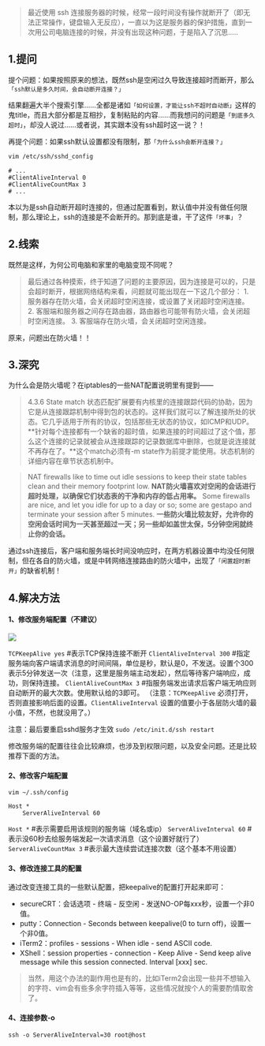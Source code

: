 > 最近使用 ssh 连接服务器的时候，经常一段时间没有操作就断开了（即无法正常操作，键盘输入无反应），一直以为这是服务器的保护措施，直到一次用公司电脑连接的时候，并没有出现这种问题，于是陷入了沉思.....

## 1.提问
提个问题：如果按照原来的想法，既然ssh是空闲过久导致连接超时而断开，那么`「ssh默认是多久时间，会自动断开连接？」`

结果翻遍大半个搜索引擎……全都是诸如`「如何设置，才能让ssh不超时自动断」`这样的鬼title，而且大部分都是互相抄，复制粘贴的内容……而我想问的问题是`「到底多久超时」`，却没人说过……或者说，其实跟本没有ssh超时这一说？！

再提个问题：如果ssh默认设置都没有限制，那`「为什么ssh会断开连接？」`

```bash
vim /etc/ssh/sshd_config
```
```
# ...
#ClientAliveInterval 0
#ClientAliveCountMax 3
# ...
```

本以为是ssh自动断开超时连接的，但通过配置看到，默认值中并没有做任何限制，那么理论上，ssh的连接是不会断开的。那到底是谁，干了这件`「坏事」`？


## 2.线索
既然是这样，为何公司电脑和家里的电脑变现不同呢？

> 最后通过各种摸索，终于知道了问题的主要原因，因为连接是可以的，只是会超时断开，根据网络结构来看，问题就可能出现在一下这几个部分：
1\. 服务器存在防火墙，会关闭超时空闲连接，或设置了关闭超时空闲连接。
2\. 客服端和服务器之间存在路由器，路由器也可能带有防火墙，会关闭超时空闲连接。
3\. 客服端存在防火墙，会关闭超时空闲连接。

原来，问题出在防火墙！！
## 3.深究
为什么会是防火墙呢？在iptables的一些NAT配置说明里有提到——
> 4.3.6 State match 状态匹配扩展要有内核里的连接跟踪代码的协助，因为它是从连接跟踪机制中得到包的状态的。这样我们就可以了解连接所处的状态。它几乎适用于所有的协议，包括那些无状态的协议，如ICMP和UDP。**针对每个连接都有一个缺省的超时值，如果连接的时间超过了这个值，那么这个连接的记录就被会从连接跟踪的记录数据库中删除，也就是说连接就不再存在了。**这个match必须有-m state作为前提才能使用。状态机制的详细内容在章节状态机制中。

> NAT firewalls like to time out idle sessions to keep their state tables clean and their memory footprint low.
> **NAT防火墙喜欢对空闲的会话进行超时处理，以确保它们状态表的干净和内存的低占用率。**
> Some firewalls are nice, and let you idle for up to a day or so; some are gestapo and terminate your session after 5 minutes.
> **一些防火墙比较友好，允许你的空闲会话时间为一天甚至超过一天；另一些却如盖世太保，5分钟空闲就终止你的会话。**

通过ssh连接后，客户端和服务端长时间没响应时，在两方机器设置中均没任何限制，但在各自的防火墙，或是中转网络连接路由的防火墙中，出现了`「闲置超时断开」`的缺省机制！

## 4.解决方法
#### 1、修改服务端配置（不建议）
![](https://upload-images.jianshu.io/upload_images/5780538-3e41da7163e3e9b5.png?imageMogr2/auto-orient/strip%7CimageView2/2/w/1240)

`TCPKeepAlive yes` #表示TCP保持连接不断开
`ClientAliveInterval 300` #指定服务端向客户端请求消息的时间间隔，单位是秒，默认是0，不发送。设置个300表示5分钟发送一次（注意，这里是服务端主动发起），然后等待客户端响应，成功，则保持连接。
`ClientAliveCountMax 3` #指服务端发出请求后客户端无响应则自动断开的最大次数。使用默认给的3即可。
（注意：`TCPKeepAlive` 必须打开，否则直接影响后面的设置。`ClientAliveInterval` 设置的值要小于各层防火墙的最小值，不然，也就没用了。）

注意：最后要重启sshd服务才生效
`sudo /etc/init.d/ssh restart`

修改服务端的配置往往会比较麻烦，也涉及到权限问题，以及安全问题。还是比较推荐下面的方法。
#### 2、修改客户端配置
`vim ~/.ssh/config`

```
Host *
    ServerAliveInterval 60

```
`Host *` #表示需要启用该规则的服务端（域名或ip）
`ServerAliveInterval 60` #表示没60秒去给服务端发起一次请求消息（这个设置好就行了）
`ServerAliveCountMax 3` #表示最大连续尝试连接次数（这个基本不用设置）
#### 3、修改连接工具的配置
通过改变连接工具的一些默认配置，把keepalive的配置打开起来即可：

- secureCRT：会话选项 - 终端 - 反空闲 - 发送NO-OP每xxx秒，设置一个非0值。
- putty：Connection - Seconds between keepalive(0 to turn off)，设置一个非0值。
- iTerm2：profiles - sessions - When idle - send ASCII code.
- XShell：session properties - connection - Keep Alive - Send keep alive message while this session connected. Interval [xxx] sec.

> 当然，用这个办法的副作用也是有的，比如iTerm2会出现一些并不想输入的字符、vim会有些多余字符插入等等，这些情况就按个人的需要酌情取舍了。

#### 4、连接参数-o
```
ssh -o ServerAliveInterval=30 root@host
```
